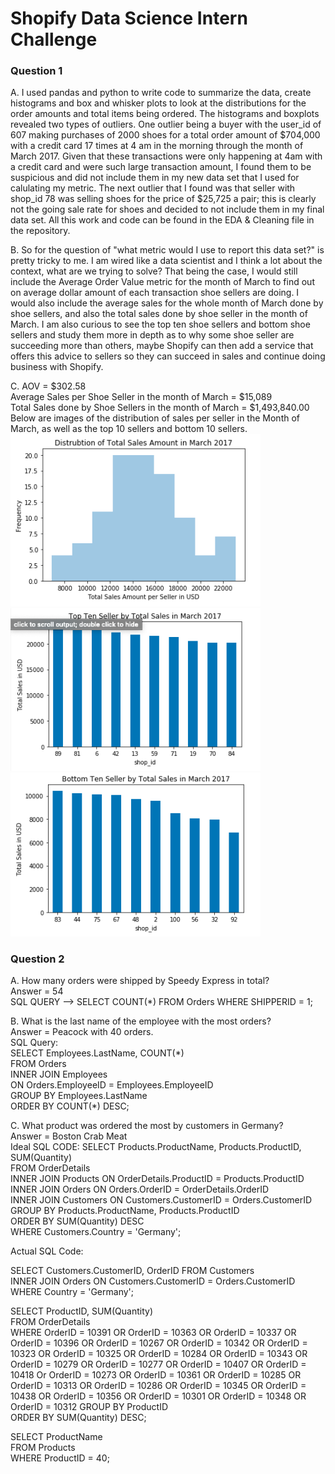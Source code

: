 # Shopify Data Science Intern Challenge

### Question 1

A. I used pandas and python to write code to summarize the data, create histograms and box and whisker plots to look at the distributions for the order amounts and total items being ordered. The histograms and boxplots revealed two types of outliers. One outlier being a buyer with the user_id of 607 making purchases of 2000 shoes for a total order amount of $704,000 with a credit card 17 times at 4 am in the morning through the month of March 2017. Given that these transactions were only happening at 4am with a credit card and were such large transaction amount, I found them to be suspicious and did not include them in my new data set that I used for calulating my metric. The next outlier that I found was that seller with shop_id 78 was selling shoes for the price of $25,725 a pair; this is clearly not the going sale rate for shoes and decided to not include them in my final data set. All this work and code can be found in the EDA & Cleaning file in the repository. 

B. So for the question of "what metric would I use to report this data set?" is pretty tricky to me. I am wired like a data scientist and I think a lot about the context, what are we trying to solve? That being the case, I would still include the Average Order Value metric for the month of March to find out on average dollar amount of each transaction shoe sellers are doing. I would also include the average sales for the whole month of March done by shoe sellers, and also the total sales done by shoe seller in the month of March. I am also curious to see the top ten shoe sellers and bottom shoe sellers and study them more in depth as to why some shoe seller are succeeding more than others, maybe Shopify can then add a service that offers this advice to sellers so they can succeed in sales and continue doing business with Shopify. 

C. AOV = $302.58 \
Average Sales per Shoe Seller in the month of March = $15,089 \
Total Sales done by Shoe Sellers in the month of March = $1,493,840.00 \
Below are images of the distribution of sales per seller in the Month of March, as well as the top 10 sellers and bottom 10 sellers.\
<img src="Images/Hist.png" width="400">
<img src="Images/Top10.png" width="400">
<img src="Images/Bot10.png" width="400">


### Question 2

A. How many orders were shipped by Speedy Express in total? \
Answer = 54 \
SQL QUERY --> SELECT COUNT(*) FROM Orders WHERE SHIPPERID = 1; 

B. What is the last name of the employee with the most orders? \
Answer = Peacock with 40 orders. \
SQL Query: \
SELECT Employees.LastName, COUNT(\*)  \
FROM Orders \
    INNER JOIN Employees \
    ON Orders.EmployeeID = Employees.EmployeeID \
    GROUP BY Employees.LastName \
    ORDER BY COUNT(*) DESC; 

C. What product was ordered the most by customers in Germany? \
Answer = Boston Crab Meat \
Ideal SQL CODE: 
SELECT Products.ProductName, Products.ProductID, SUM(Quantity) \
FROM OrderDetails \
INNER JOIN Products ON OrderDetails.ProductID = Products.ProductID \
INNER JOIN Orders ON Orders.OrderID = OrderDetails.OrderID \
INNER JOIN Customers ON Customers.CustomerID = Orders.CustomerID \
GROUP BY Products.ProductName, Products.ProductID \
ORDER BY SUM(Quantity) DESC \
WHERE Customers.Country = 'Germany'; 

Actual SQL Code: 

SELECT Customers.CustomerID, OrderID 
FROM Customers \
INNER JOIN Orders ON Customers.CustomerID = Orders.CustomerID \
WHERE Country = 'Germany'; 

SELECT ProductID, SUM(Quantity) \
FROM OrderDetails \
WHERE OrderID = 10391 OR OrderID = 10363 OR OrderID = 10337 OR OrderID = 10396 OR OrderID = 10267 OR OrderID = 10342 OR OrderID = 10323 OR OrderID = 10325 OR OrderID = 10284 OR OrderID = 10343 OR OrderID = 10279 OR OrderID = 10277 OR OrderID = 10407 OR OrderID = 10418 Or OrderID = 10273 OR OrderID = 10361 OR OrderID = 10285 OR OrderID = 10313 OR OrderID = 10286 OR OrderID = 10345 OR OrderID = 10438 OR OrderID = 10356 OR OrderID = 10301 OR OrderID = 10348 OR OrderID = 10312
GROUP BY ProductID \
ORDER BY SUM(Quantity) DESC; 

SELECT ProductName \
FROM Products \
WHERE ProductID = 40;






